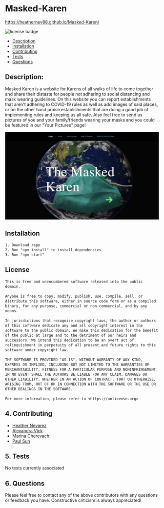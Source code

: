 # Masked-Karen


 https://heathernev88.github.io/Masked-Karen/
 
![license badge](
      https://img.shields.io/badge/license-Unlicense-blue
      )
  
  * [Description](#description)
  * [Installation](#installation)
  * [Contributing](#contributing)
  * [Tests](#tests)
  * [Questions](#questions)
  
  
## Description:
  Masked Karen is a website for Karens of all walks of life to come together and share their distaste for people not adhering to social distancing and mask wearing guidelines. On this website you can report establishments that aren't adhering to COVID-19 rules as well as add images of said places, or on the other hand praise establishments that are doing a good job of implementing rules and keeping us all safe. Also feel free to send us pictures of you and your family/friends wearing your masks and you could be featured in our "Your Pictures" page!

![screenshot](maskedkarenscreenshot.png)

## Installation
    1. Download repo
    2. Run "npm install" to install dependencies
    3. Run "npm start"
## License

	This is free and unencumbered software released into the public domain.

    Anyone is free to copy, modify, publish, use, compile, sell, or
    distribute this software, either in source code form or as a compiled
    binary, for any purpose, commercial or non-commercial, and by any
    means.

    In jurisdictions that recognize copyright laws, the author or authors
    of this software dedicate any and all copyright interest in the
    software to the public domain. We make this dedication for the benefit
    of the public at large and to the detriment of our heirs and
    successors. We intend this dedication to be an overt act of
    relinquishment in perpetuity of all present and future rights to this
    software under copyright law.

    THE SOFTWARE IS PROVIDED "AS IS", WITHOUT WARRANTY OF ANY KIND,
    EXPRESS OR IMPLIED, INCLUDING BUT NOT LIMITED TO THE WARRANTIES OF
    MERCHANTABILITY, FITNESS FOR A PARTICULAR PURPOSE AND NONINFRINGEMENT.
    IN NO EVENT SHALL THE AUTHORS BE LIABLE FOR ANY CLAIM, DAMAGES OR
    OTHER LIABILITY, WHETHER IN AN ACTION OF CONTRACT, TORT OR OTHERWISE,
    ARISING FROM, OUT OF OR IN CONNECTION WITH THE SOFTWARE OR THE USE OR
    OTHER DEALINGS IN THE SOFTWARE.

    For more information, please refer to <https://unlicense.org>


## 4. Contributing

  + [Heather Nevarez](https://github.com/heathernev88)
  + [Alexandra Vick](https://github.com/astout)
  + [Marina Cherevach](https://github.com/mcherevach)
  + [Paul Sun](https://github.com/LostandConfusedStudent)


## 5. Tests

  No tests currently associated


## 6. Questions

  Please feel free to contact any of the above contributors with any questions or feedback you have. Constructive criticism is always appreciated!
